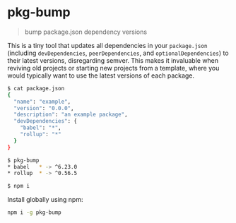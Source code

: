 # pkg-bump
> bump package.json dependency versions

This is a tiny tool that updates all dependencies in your `package.json` (including `devDependencies`, `peerDependencies`, and `optionalDependencies`) to their latest versions, disregarding semver. This makes it invaluable when reviving old projects or starting new projects from a template, where you would typically want to use the latest versions of each package.

```sh
$ cat package.json
{
  "name": "example",
  "version": "0.0.0",
  "description": "an example package",
  "devDependencies": {
    "babel": "*",
    "rollup": "*"
  }
}

$ pkg-bump
* babel   * -> ^6.23.0
* rollup  * -> ^0.56.5

$ npm i
```

Install globally using npm:
```sh
npm i -g pkg-bump
```
